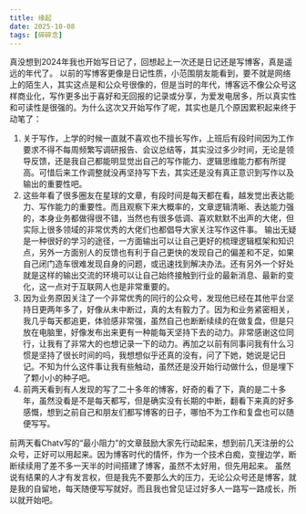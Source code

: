 ```yaml
---
title: 缘起
date: 2025-10-08
tags: [碎碎念]
---
```


真没想到2024年我也开始写日记了，回想起上一次还是日记还是写博客，真是遥远的年代了。
以前的写博客更像是日记性质，小范围朋友能看到，要不就是网络上的陌生人，其实这点是和公众号很像的，但是当时的年代，博客远不像公众号这样商业化，写作更多出于喜好和无回报的记录或分享，为爱发电居多，所以真实性和可读性是很强的。为什么这次又开始写作了呢，其实也是几个原因累积起来终于动笔了：
1. 关于写作，上学的时候一直就不喜欢也不擅长写作，上班后有段时间因为工作要求不得不每周频繁写调研报告、会议总结等，其实没过多少时间，无论是领导反馈，还是我自己都能明显觉出自己的写作能力、逻辑思维能力都有所提高。可惜后来工作调整就没再坚持写下去，其实还是没有真正意识到写作以及输出的重要性吧。
2. 这些年看了很多圈友在星球的文章，有段时间是每天都在看，越发觉出表达能力、写作能力的重要性。而且观察下来大概率的，文章逻辑清晰、表达能力强的，本身业务都做得很不错，当然也有很多低调、喜欢默默不出声的大佬，但实际上很多领域的非常优秀的大佬们也都倡导大家关注写作这件事。
    输出无疑是一种很好的学习的途径，一方面输出可以让自己更好的梳理逻辑框架和知识点，另外一方面别人的反馈也有利于自己更快的发现自己的偏差和不足，如果自己闭门造车很难发现自身的问题，或迅速找到解决办法。还有另外一个好处就是这样的输出交流的环境可以让自己始终接触到行业的最新消息、最新的变化，这一点对于互联网人也是非常重要的。
3. 因为业务原因关注了一个非常优秀的同行的公众号，发现他已经在其他平台坚持日更两年多了，好像从未中断过，真的太有毅力了。因为和业务紧密相关，我几乎每天都追更，体验感非常强，虽然自己也断断续续的在做复盘，但是只放在电脑里，好像发布出来更有一种能每天坚持下去的动力。非常感谢这位同行，让我有了非常大的也想记录一下的动力。再加之以前有同事问我有什么习惯是坚持了很长时间的吗，我想想似乎还真的没有，问了下她，她说是记日记。不知为什么这件事让我有些触动，虽然还是没开始行动做什么，但是埋下了颗小小的种子吧。
4. 前两天看到有人发现的写了二十多年的博客，好奇的看了下，真的是二十多年，虽然没看是不是每天都写，但是确实没有长期的中断，翻看下来真的好多感慨，想到之前自己和朋友们都写博客的日子，哪怕不为工作和复盘也可以随便写写。

前两天看Chatv写的“最小阻力”的文章鼓励大家先行动起来，想到前几天注册的公众号，正好可以用起来。因为博客时代的情怀，作为一个技术白痴，变搜边学，断断续续用了差不多一天半的时间搭建了博客，虽然不太好用，但先用起来。
虽然说有结果的人才有发言权，但是我先不要那么大的压力，无论公众号还是博客，就是我的自留地，每天随便写写就好。而且我也曾见证过好多人一路写一路成长，所以就开始吧。

